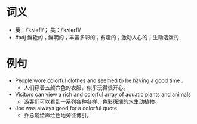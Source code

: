 # 词义
- 英：/ˈkʌləfl/； 美：/ˈkʌlərfl/
- #adj 鲜艳的；鲜明的；丰富多彩的；有趣的；激动人心的；生动活泼的
# 例句
- People wore colorful clothes and seemed to be having a good time .
	- 人们穿着五颜六色的衣服，似乎玩得很开心。
- Visitors can view a rich and colorful array of aquatic plants and animals
	- 游客们可以看到一系列各种各样、色彩斑斓的水生动植物。
- Joe was always good for a colorful quote
	- 乔总能绘声绘色地旁征博引。
